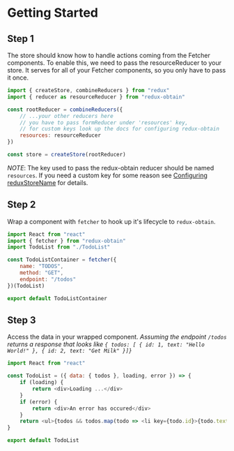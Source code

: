 # Getting Started

## Step 1

The store should know how to handle actions coming from the Fetcher components. To enable this, we need to pass the resourceReducer to your store. It serves for all of your Fetcher components, so you only have to pass it once.

```javascript
import { createStore, combineReducers } from "redux"
import { reducer as resourceReducer } from "redux-obtain"

const rootReducer = combineReducers({
    // ...your other reducers here
    // you have to pass formReducer under 'resources' key,
    // for custom keys look up the docs for configuring redux-obtain
    resources: resourceReducer
})

const store = createStore(rootReducer)
```

_NOTE_: The key used to pass the redux-obtain reducer should be named `resources`. If you need a custom key for some reason see [Configuring reduxStoreName](docs/configuration.md) for details.

## Step 2

Wrap a component with `fetcher` to hook up it's lifecycle to `redux-obtain`.

```javascript
import React from "react"
import { fetcher } from "redux-obtain"
import TodoList from "./TodoList"

const TodoListContainer = fetcher({
    name: "TODOS",
    method: "GET",
    endpoint: "/todos"
})(TodoList)

export default TodoListContainer
```

## Step 3

Access the data in your wrapped component. _Assuming the endpoint `/todos` returns a response that looks like `{ todos: [ { id: 1, text: "Hello World!" }, { id: 2, text: "Get Milk" }]}`_

```javascript
import React from "react"

const TodoList = ({ data: { todos }, loading, error }) => {
    if (loading) {
        return <div>Loading ...</div>
    }
    if (error) {
        return <div>An error has occured</div>
    }
    return <ul>{todos && todos.map(todo => <li key={todo.id}>{todo.text}</li>)}</ul>
}

export default TodoList
```
